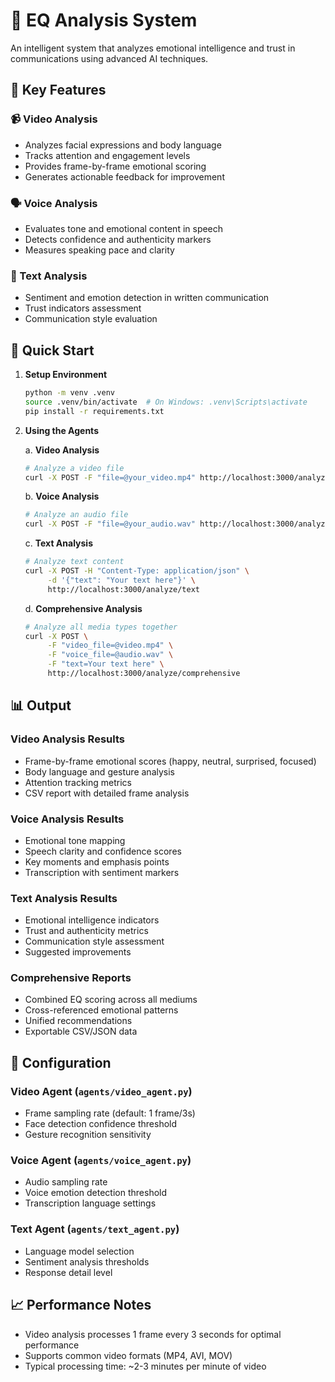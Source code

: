 # 🧠 EQ Analysis System

An intelligent system that analyzes emotional intelligence and trust in communications using advanced AI techniques.

## 🌟 Key Features

### 📹 Video Analysis

- Analyzes facial expressions and body language
- Tracks attention and engagement levels
- Provides frame-by-frame emotional scoring
- Generates actionable feedback for improvement

### 🗣️ Voice Analysis

- Evaluates tone and emotional content in speech
- Detects confidence and authenticity markers
- Measures speaking pace and clarity

### 💬 Text Analysis

- Sentiment and emotion detection in written communication
- Trust indicators assessment
- Communication style evaluation

## 🚀 Quick Start

1. **Setup Environment**

   ```bash
   python -m venv .venv
   source .venv/bin/activate  # On Windows: .venv\Scripts\activate
   pip install -r requirements.txt
   ```

2. **Using the Agents**

   a. **Video Analysis**

   ```bash
   # Analyze a video file
   curl -X POST -F "file=@your_video.mp4" http://localhost:3000/analyze/video
   ```

   b. **Voice Analysis**

   ```bash
   # Analyze an audio file
   curl -X POST -F "file=@your_audio.wav" http://localhost:3000/analyze/voice
   ```

   c. **Text Analysis**

   ```bash
   # Analyze text content
   curl -X POST -H "Content-Type: application/json" \
        -d '{"text": "Your text here"}' \
        http://localhost:3000/analyze/text
   ```

   d. **Comprehensive Analysis**

   ```bash
   # Analyze all media types together
   curl -X POST \
        -F "video_file=@video.mp4" \
        -F "voice_file=@audio.wav" \
        -F "text=Your text here" \
        http://localhost:3000/analyze/comprehensive
   ```

## 📊 Output

### Video Analysis Results

- Frame-by-frame emotional scores (happy, neutral, surprised, focused)
- Body language and gesture analysis
- Attention tracking metrics
- CSV report with detailed frame analysis

### Voice Analysis Results

- Emotional tone mapping
- Speech clarity and confidence scores
- Key moments and emphasis points
- Transcription with sentiment markers

### Text Analysis Results

- Emotional intelligence indicators
- Trust and authenticity metrics
- Communication style assessment
- Suggested improvements

### Comprehensive Reports

- Combined EQ scoring across all mediums
- Cross-referenced emotional patterns
- Unified recommendations
- Exportable CSV/JSON data

## 🔧 Configuration

### Video Agent (`agents/video_agent.py`)

- Frame sampling rate (default: 1 frame/3s)
- Face detection confidence threshold
- Gesture recognition sensitivity

### Voice Agent (`agents/voice_agent.py`)

- Audio sampling rate
- Voice emotion detection threshold
- Transcription language settings

### Text Agent (`agents/text_agent.py`)

- Language model selection
- Sentiment analysis thresholds
- Response detail level


## 📈 Performance Notes

- Video analysis processes 1 frame every 3 seconds for optimal performance
- Supports common video formats (MP4, AVI, MOV)
- Typical processing time: ~2-3 minutes per minute of video
